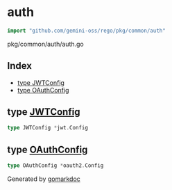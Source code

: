 <!-- Code generated by gomarkdoc. DO NOT EDIT -->

# auth

```go
import "github.com/gemini-oss/rego/pkg/common/auth"
```

pkg/common/auth/auth.go

## Index

- [type JWTConfig](<#JWTConfig>)
- [type OAuthConfig](<#OAuthConfig>)


<a name="JWTConfig"></a>
## type [JWTConfig](<https://github.com/gemini-oss/rego/blob/main/pkg/common/auth/auth.go#L19>)



```go
type JWTConfig *jwt.Config
```

<a name="OAuthConfig"></a>
## type [OAuthConfig](<https://github.com/gemini-oss/rego/blob/main/pkg/common/auth/auth.go#L21>)



```go
type OAuthConfig *oauth2.Config
```

Generated by [gomarkdoc](<https://github.com/princjef/gomarkdoc>)

